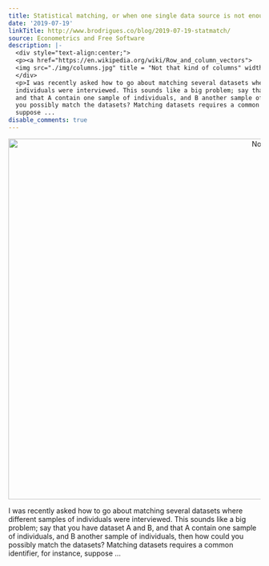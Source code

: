 ```yaml
---
title: Statistical matching, or when one single data source is not enough
date: '2019-07-19'
linkTitle: http://www.brodrigues.co/blog/2019-07-19-statmatch/
source: Econometrics and Free Software
description: |-
  <div style="text-align:center;">
  <p><a href="https://en.wikipedia.org/wiki/Row_and_column_vectors">
  <img src="./img/columns.jpg" title = "Not that kind of columns" width="1119" height="720"></a></p>
  </div>
  <p>I was recently asked how to go about matching several datasets where different samples of
  individuals were interviewed. This sounds like a big problem; say that you have dataset A and B,
  and that A contain one sample of individuals, and B another sample of individuals, then how could
  you possibly match the datasets? Matching datasets requires a common identifier, for instance,
  suppose ...
disable_comments: true
---
```

<div style="text-align:center;">
<p><a href="https://en.wikipedia.org/wiki/Row_and_column_vectors">
<img src="./img/columns.jpg" title = "Not that kind of columns" width="1119" height="720"></a></p>
</div>
<p>I was recently asked how to go about matching several datasets where different samples of
individuals were interviewed. This sounds like a big problem; say that you have dataset A and B,
and that A contain one sample of individuals, and B another sample of individuals, then how could
you possibly match the datasets? Matching datasets requires a common identifier, for instance,
suppose ...